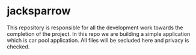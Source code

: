 # jacksparrow

This repository is responsible for all the development work towards the completion of the project. In this repo we are building a simple application which is car pool application. All files will be secluded here and privacy is checked.

